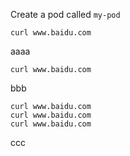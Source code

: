 
Create a pod called `my-pod`
```
curl www.baidu.com
```
aaaa
```
curl www.baidu.com
```
bbb

```
curl www.baidu.com
curl www.baidu.com
curl www.baidu.com
```

ccc
